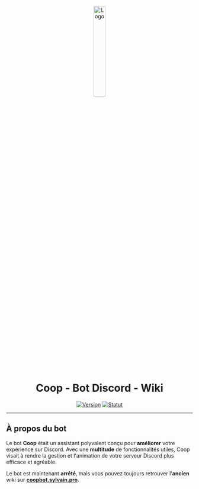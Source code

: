 <div align="center">
  <a href="https://coopbot.sylvain.pro"><img src="https://coopbot.sylvain.pro/assets/images/logo.png" alt="Logo" width="25%" height="auto"/></a>

  # Coop - Bot Discord - Wiki
  [![Version](https://custom-icon-badges.demolab.com/badge/Site%20:-v1.0.0%20alpha%200.9-6479ee?logo=coopbot&labelColor=23272A)](https://github.com/20syldev/doc-coopbot/releases/latest)
  [![Statut](https://img.shields.io/badge/Statut%20:-Archivé-e39f1b?labelColor=23272A)](https://github.com/20syldev/doc-coopbot#readme)
</div>

---

## À propos du bot
Le bot **Coop** était un assistant polyvalent conçu pour **améliorer** votre expérience sur Discord. Avec une **multitude** de fonctionnalités utiles, Coop visait à rendre la gestion et l'animation de votre serveur Discord plus efficace et agréable.

Le bot est maintenant **arrêté**, mais vous pouvez toujours retrouver l'**ancien** wiki sur **[coopbot.sylvain.pro](https://coopbot.sylvain.pro)**.  
